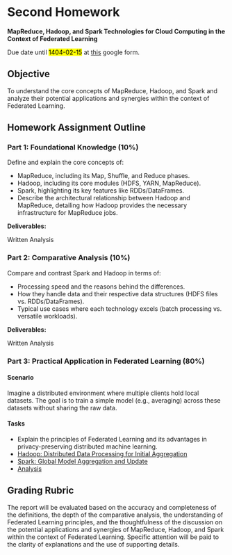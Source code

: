 # Second Homework

**MapReduce, Hadoop, and Spark Technologies for Cloud Computing in the Context of Federated Learning**

Due date until <mark>1404-02-15</mark> at [this]() google form.

## Objective

 To understand the core concepts of MapReduce, Hadoop, and Spark and analyze their potential applications and synergies within the context of Federated Learning.

## Homework Assignment Outline

### Part 1: Foundational Knowledge (10%)

Define and explain the core concepts of:

- MapReduce, including its Map, Shuffle, and Reduce phases.
- Hadoop, including its core modules (HDFS, YARN, MapReduce).
- Spark, highlighting its key features like RDDs/DataFrames.
- Describe the architectural relationship between Hadoop and MapReduce, detailing how Hadoop provides the necessary infrastructure for MapReduce jobs.

**Deliverables:**

Written Analysis

### Part 2: Comparative Analysis (10%)

Compare and contrast Spark and Hadoop in terms of:

- Processing speed and the reasons behind the differences.
- How they handle data and their respective data structures (HDFS files vs. RDDs/DataFrames).
- Typical use cases where each technology excels (batch processing vs. versatile workloads).

**Deliverables:**

Written Analysis

### Part 3: Practical Application in Federated Learning (80%)

#### Scenario

Imagine a distributed environment where multiple clients hold local datasets. The goal is to train a simple model (e.g., averaging) across these datasets without sharing the raw data.

#### Tasks

- Explain the principles of Federated Learning and its advantages in privacy-preserving distributed machine learning.
- [Hadoop: Distributed Data Processing for Initial Aggregation](./docs/task_1.md)
- [Spark: Global Model Aggregation and Update](./docs/task_2.md)
- [Analysis](./docs/task_3.md)

## Grading Rubric

 The report will be evaluated based on the accuracy and completeness of the definitions, the depth of the comparative analysis, the understanding of Federated Learning principles, and the thoughtfulness of the discussion on the potential applications and synergies of MapReduce, Hadoop, and Spark within the context of Federated Learning. Specific attention will be paid to the clarity of explanations and the use of supporting details.